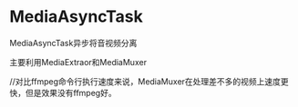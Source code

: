 # MediaAsyncTask
MediaAsyncTask异步将音视频分离

主要利用MediaExtraor和MediaMuxer

//对比ffmpeg命令行执行速度来说，MediaMuxer在处理差不多的视频上速度更快，但是效果没有ffmpeg好。
